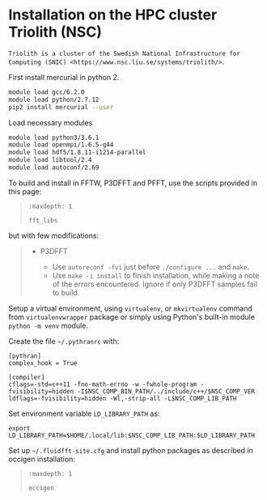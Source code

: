 # Installation on the HPC cluster Triolith (NSC)

`Triolith is a cluster of the Swedish National Infrastructure for Computing
(SNIC) <https://www.nsc.liu.se/systems/triolith/>`.

First install mercurial in python 2.

```bash
module load gcc/6.2.0
module load python/2.7.12
pip2 install mercurial --user
```

Load necessary modules

```bash
module load python3/3.6.1
module load openmpi/1.6.5-g44
module load hdf5/1.8.11-i1214-parallel
module load libtool/2.4
module load autoconf/2.69
```

To build and install in FFTW, P3DFFT and PFFT, use the scripts provided in this
page:

> ```{toctree}
> :maxdepth: 1
>
> fft_libs
> ```

but with few modifications:

> - P3DFFT
>
>   - Use `autoreconf -fvi` just before `./configure ...` and `make`.
>   - Use `make -i install` to finish installation, while making a note of
>     the errors encountered. Ignore if only P3DFFT samples fail to build.

Setup a virtual environment, using `virtualenv`, or `mkvirtualenv` command
from `virtualenvwrapper` package or simply using Python's built-in module
`python -m venv` module.

Create the file `~/.pythranrc` with:

```
[pythran]
complex_hook = True

[compiler]
cflags=-std=c++11 -fno-math-errno -w -fwhole-program -fvisibility=hidden -I$NSC_COMP_BIN_PATH/../include/c++/$NSC_COMP_VER
ldflags=-fvisibility=hidden -Wl,-strip-all -L$NSC_COMP_LIB_PATH
```

Set environment variable `LD_LIBRARY_PATH` as:

```
export LD_LIBRARY_PATH=$HOME/.local/lib:$NSC_COMP_LIB_PATH:$LD_LIBRARY_PATH
```

Set up `~/.fluidfft-site.cfg` and install python packages as described in
occigen installation:

> ```{toctree}
> :maxdepth: 1
>
> occigen
> ```
